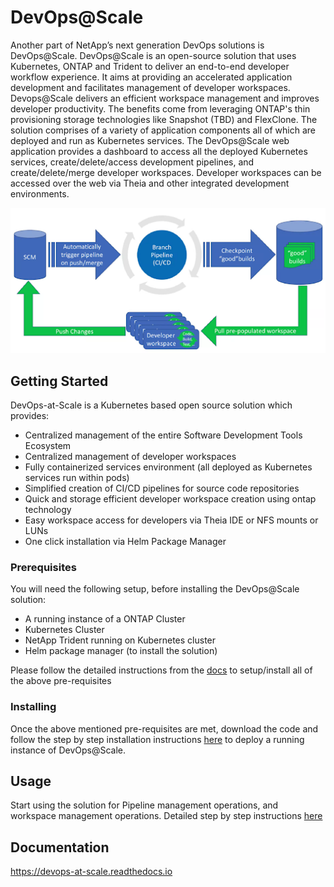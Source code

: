 # DevOps@Scale

Another part of NetApp’s next generation DevOps solutions is DevOps@Scale. DevOps@Scale is an open-source solution that uses Kubernetes, ONTAP and Trident to deliver an end-to-end developer workflow experience.
It aims at providing an accelerated application development and facilitates management of developer workspaces. Devops@Scale delivers an efficient workspace management and improves developer productivity.
The benefits come from leveraging ONTAP's thin provisioning storage technologies like Snapshot (TBD) and FlexClone.
The solution comprises of a variety of application components all of which are deployed and run as Kubernetes services. The DevOps@Scale web application provides a dashboard to access all the deployed Kubernetes services, create/delete/access development pipelines, and create/delete/merge developer workspaces. Developer workspaces can be accessed over the web via Theia and other integrated development environments.

![DevOps@Scale Workflow](./workflow.png "DevOps@Scale")

## Getting Started
DevOps-at-Scale is a Kubernetes based open source solution which provides:
* Centralized management of the entire Software Development Tools Ecosystem
* Centralized management of developer workspaces
* Fully containerized services environment (all deployed as Kubernetes services run within pods)
* Simplified creation of CI/CD pipelines for source code repositories
* Quick and storage efficient developer workspace creation using ontap technology
* Easy workspace access for developers via Theia IDE or NFS mounts or LUNs
* One click installation via Helm Package Manager

### Prerequisites
You will need the following setup, before installing the DevOps@Scale solution:
* A running instance of a ONTAP Cluster
* Kubernetes Cluster
* NetApp Trident running on Kubernetes cluster
* Helm package manager (to install the solution)

Please follow the detailed instructions from the [docs](https://devops-at-scale.readthedocs.io/en/latest/prerequisites.html) to setup/install all of the above pre-requisites

### Installing

Once the above mentioned pre-requisites are met, download the code and follow the step by step installation instructions [here](https://devops-at-scale.readthedocs.io/en/latest/install.html) to deploy a running instance of DevOps@Scale.

## Usage

Start using the solution for Pipeline management operations, and workspace management operations. Detailed step by step instructions [here](https://devops-at-scale.readthedocs.io/en/latest/usage.html)

## Documentation
https://devops-at-scale.readthedocs.io
